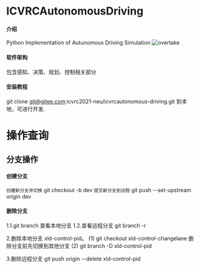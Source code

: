 # ICVRCAutonomousDriving

#### 介绍
Python Implementation of Autunomous Driving Simulation
![overtake](https://gitee.com/icvrc2021-neu/icvrcautonomous-driving/images/overtake.gif)

#### 软件架构
包含感知、决策、规划、控制相关部分


#### 安装教程
git clone git@gitee.com:icvrc2021-neu/icvrcautonomous-driving.git 到本地，可进行开发.

# 操作查询
## 分支操作
#### 创建分支
`创建新分支并切换`
git checkout -b dev
`提交新分支到远程`
git push --set-upstream origin dev

#### 删除分支
1.1.git branch 查看本地分支
1.2.查看远程分支 git branch -r

2.删除本地分支 xld-control-pid。 
(1) git checkout xld-control-changelane 删除分支前先切换到其他分支 
(2) git branch -D xld-control-pid

3.删除远程分支 git push origin --delete xld-control-pid
